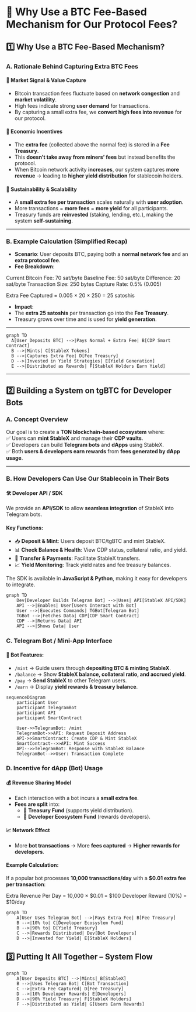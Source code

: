 # **🔹 Why Use a BTC Fee-Based Mechanism for Our Protocol Fees?**

## **1️⃣ Why Use a BTC Fee-Based Mechanism?**

### **A. Rationale Behind Capturing Extra BTC Fees**

#### **📌 Market Signal & Value Capture**

- Bitcoin transaction fees fluctuate based on **network congestion** and **market volatility**.
- High fees indicate strong **user demand** for transactions.
- By capturing a small extra fee, we **convert high fees into revenue** for our protocol.

#### **📌 Economic Incentives**

- The **extra fee** (collected above the normal fee) is stored in a **Fee Treasury**.
- This **doesn’t take away from miners’ fees** but instead benefits the protocol.
- When Bitcoin network activity **increases**, our system captures **more revenue** → leading to **higher yield distribution** for stablecoin holders.

#### **📌 Sustainability & Scalability**

- A **small extra fee per transaction** scales naturally with **user adoption**.
- More transactions = **more fees** = **more yield** for all participants.
- Treasury funds are **reinvested** (staking, lending, etc.), making the system **self-sustaining**.

---

### **B. Example Calculation (Simplified Recap)**

- **Scenario**: User deposits BTC, paying both a **normal network fee** and an **extra protocol fee**.
- **Fee Breakdown**:

Current Bitcoin Fee: 70 sat/byte Baseline Fee: 50 sat/byte Difference: 20 sat/byte Transaction Size: 250 bytes Capture Rate: 0.5% (0.005)

Extra Fee Captured = 0.005 × 20 × 250 = 25 satoshis

- **Impact**:
- The **extra 25 satoshis** per transaction go into the **Fee Treasury**.
- Treasury grows over time and is used for **yield generation**.

---

```mermaid
graph TD
  A[User Deposits BTC] -->|Pays Normal + Extra Fee| B[CDP Smart Contract]
  B -->|Mints| C[StableX Tokens]
  B -->|Captures Extra Fee| D[Fee Treasury]
  D -->|Invested in Yield Strategies| E[Yield Generation]
  E -->|Distributed as Rewards| F[StableX Holders Earn Yield]
```

---

## **2️⃣ Building a System on tgBTC for Developer Bots**

### **A. Concept Overview**

Our goal is to create a **TON blockchain-based ecosystem** where:  
✅ Users can **mint StableX** and manage their **CDP vaults**.  
✅ Developers can build **Telegram bots** and **dApps** using StableX.  
✅ Both **users & developers earn rewards** from **fees generated by dApp usage**.

---

### **B. How Developers Can Use Our Stablecoin in Their Bots**

#### **🛠️ Developer API / SDK**

We provide an **API/SDK** to allow **seamless integration** of StableX into Telegram bots.

#### **Key Functions:**

- 📥 **Deposit & Mint**: Users deposit BTC/tgBTC and mint StableX.
- 📊 **Check Balance & Health**: View CDP status, collateral ratio, and yield.
- 💸 **Transfer & Payments**: Facilitate StableX transfers.
- 📈 **Yield Monitoring**: Track yield rates and fee treasury balances.

The SDK is available in **JavaScript & Python**, making it easy for developers to integrate.

```mermaid
graph TD
    Dev[Developer Builds Telegram Bot] -->|Uses| API[StableX API/SDK]
    API -->|Enables| User[Users Interact with Bot]
    User -->|Executes Commands| TGBot[Telegram Bot]
    TGBot -->|Fetches Data| CDP[CDP Smart Contract]
    CDP -->|Returns Data| API
    API -->|Shows Data| User
```

### **C. Telegram Bot / Mini-App Interface**

#### **🤖 Bot Features:**

- `/mint` → Guide users through **depositing BTC & minting StableX**.
- `/balance` → Show **StableX balance, collateral ratio, and accrued yield**.
- `/pay` → **Send StableX** to other Telegram users.
- `/earn` → Display **yield rewards & treasury balance**.

```mermaid
sequenceDiagram
    participant User
    participant TelegramBot
    participant API
    participant SmartContract

    User->>TelegramBot: /mint
    TelegramBot->>API: Request Deposit Address
    API->>SmartContract: Create CDP & Mint StableX
    SmartContract-->>API: Mint Success
    API-->>TelegramBot: Response with StableX Balance
    TelegramBot-->>User: Transaction Complete
```

### **D. Incentive for dApp (Bot) Usage**

#### **💰 Revenue Sharing Model**

- Each interaction with a bot incurs a **small extra fee**.
- **Fees are split** into:
  - 📌 **Treasury Fund** (supports yield distribution).
  - 📌 **Developer Ecosystem Fund** (rewards developers).

#### **📈 Network Effect**

- More **bot transactions** → More **fees captured** → **Higher rewards for developers**.

#### **Example Calculation:**

If a popular bot processes **10,000 transactions/day** with a **$0.01 extra fee per transaction**:

Extra Revenue Per Day = 10,000 × $0.01 = $100
Developer Reward (10%) = $10/day

```mermaid
graph TD
    A[User Uses Telegram Bot] -->|Pays Extra Fee| B[Fee Treasury]
    B -->|10% to| C[Developer Ecosystem Fund]
    B -->|90% to| D[Yield Treasury]
    C -->|Rewards Distributed| Dev[Bot Developers]
    D -->|Invested for Yield| E[StableX Holders]
```

## 3️⃣ Putting It All Together – System Flow

```mermaid
graph TD
    A[User Deposits BTC] -->|Mints| B[StableX]
    B -->|Uses Telegram Bot| C[Bot Transaction]
    C -->|Extra Fee Captured| D[Fee Treasury]
    D -->|10% Developer Rewards| E[Developers]
    D -->|90% Yield Treasury| F[StableX Holders]
    F -->|Distributed as Yield| G[Users Earn Rewards]
```
